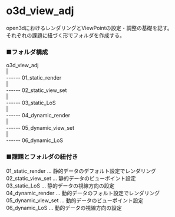 # o3d_view_adj  
open3dにおけるレンダリングとViewPointの設定・調整の基礎を記す。  
それぞれの課題に紐づく形でフォルダを作成する。  
  
### ■フォルダ構成
o3d_view_adj  
|  
------ 01_static_render  
|  
------ 02_static_view_set  
|  
------ 03_static_LoS  
|  
------ 04_dynamic_render  
|  
------ 05_dynamic_view_set  
|  
------ 06_dynamic_LoS  
  
### ■課題とフォルダの紐付き  
01_static_render ... 静的データのデフォルト設定でレンダリング  
02_static_view_set ... 静的データのビューポイント設定  
03_static_LoS ... 静的データの視線方向の設定  
04_dynamic_render ... 動的データのフォルト設定でレンダリング  
05_dynamic_view_set ... 動的データのビューポイント設定  
06_dynamic_LoS ... 動的データの視線方向の設定  

